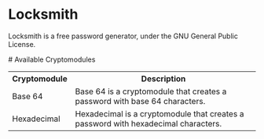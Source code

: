 # Locksmith 

Locksmith is a free password generator, under the GNU General Public License.


# Available Cryptomodules 

<table>
   <tr>
      <th>Cryptomodule</th>
      <th>Description</th>
   </tr>

   <tr>
      <td>Base 64</td>
      <td>Base 64 is a cryptomodule that creates a password with base 64 characters.</td>
   </tr>

   <tr>
      <td>Hexadecimal</td>
      <td>Hexadecimal is a cryptomodule that creates a password with hexadecimal characters.</td>
   </tr>
</table>